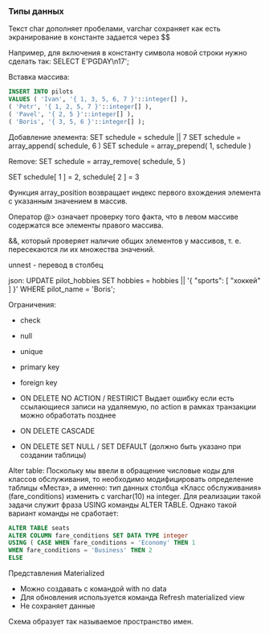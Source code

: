 ### Типы данных

Текст
char дополняет пробелами, varchar сохраняет как есть
экранирование в константе задается через $$

Например, для включения в константу символа новой строки нужно сделать так:
SELECT E'PGDAY\n17';

Вставка массива:
```sql
INSERT INTO pilots
VALUES ( 'Ivan', '{ 1, 3, 5, 6, 7 }'::integer[] ),
( 'Petr', '{ 1, 2, 5, 7 }'::integer[] ),
( 'Pavel', '{ 2, 5 }'::integer[] ),
( 'Boris', '{ 3, 5, 6 }'::integer[] );
```

Добавление элемента:
SET schedule = schedule || 7
SET schedule = array_append( schedule, 6 )
SET schedule = array_prepend( 1, schedule )

Remove:
SET schedule = array_remove( schedule, 5 )

SET schedule[ 1 ] = 2, schedule[ 2 ] = 3

Функция array_position возвращает индекс первого вхождения элемента с указанным значением в массив. 

Оператор @> означает проверку того факта, что в левом массиве содержатся все элементы правого массива. 

&&, который проверяет наличие общих элементов у массивов, т. е. пересекаются ли их множества значений.

unnest - перевод в столбец


json:
UPDATE pilot_hobbies
SET hobbies = hobbies || '{ "sports": [ "хоккей" ] }'
WHERE pilot_name = 'Boris';



Ограничения:
- check
- null
- unique
- primary key
- foreign key


- ON DELETE NO ACTION / RESTIRICT
Выдает ошибку если есть ссылающиеся записи на удаляемую, no action в рамках транзакции можно обработать позднее
- ON DELETE CASCADE
- ON DELETE SET NULL / SET DEFAULT (должно быть указано при создании таблицы)


Alter table:
Поскольку мы ввели в обращение числовые коды для классов обслуживания, то
необходимо модифицировать определение таблицы «Места», а именно: тип данных столбца «Класс обслуживания» (fare_conditions) изменить с varchar(10) на
integer. Для реализации такой задачи служит фраза USING команды ALTER TABLE.
Однако такой вариант команды не сработает:
```sql
ALTER TABLE seats
ALTER COLUMN fare_conditions SET DATA TYPE integer
USING ( CASE WHEN fare_conditions = 'Economy' THEN 1
WHEN fare_conditions = 'Business' THEN 2
ELSE
```


Представления
Materialized
- Можно создавать с командой with no data
- Для обновления используется команда Refresh materialized view
- Не сохраняет данные


Схема образует так называемое пространство
имен.
